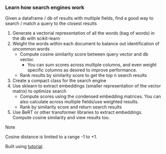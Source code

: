 ### Learn how search engines work
Given a dataframe / db of results with multiple fields, find a good way to search / match a query to the closest results
1. Generate a vectorial representation of all the words (bag of words) in the db with scikit-learn
2. Weight the words within each document to balance out identification of uncommon words
    - Compute cosine similarity score between query vector and db vector. 
        - You can sum scores across multiple columns, and even weight specific columns as desired to improve performance.
    - Rank results by similarity score to get the top n search results
3. Create a compact class for the search engine
4. Use sklearn to extract embeddings (smaller representation of the vector matrix) to optimize search
    - Compute scores using the condensed embedding matrices. You can also calculate across multiple fields/use weighted results.
    - Rank by similarity score and return search results
5. Use BeRT or other transformer libraries to extract embeddings. Compute cosine similarity and view results too.

>[!Note]
> Cosine distance is limited to a range -1 to +1.

Built using [tutorial](https://github.com/alexeygrigorev/build-your-own-search-engine).